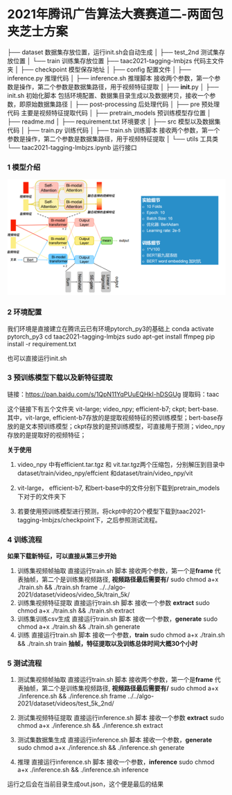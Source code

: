 # **2021年腾讯广告算法大赛赛道二-两面包夹芝士方案**

├── dataset 数据集存放位置，运行init.sh会自动生成
│   ├── test_2nd 测试集存放位置
│   └── train 训练集存放位置
├── taac2021-tagging-lmbjzs 代码主文件夹
│   ├── checkpoint 模型保存地址
│   ├── config 配置文件
│   ├── inference.py 推理代码
│   ├── inference.sh 推理脚本 接收两个参数，第一个参数是操作，第二个参数是数据集路径，用于视频特征提取
│   ├── __init__.py
│   ├── init.sh 初始化脚本 包括环境配置、数据集目录生成以及数据拷贝，接收一个参数，即原始数据集路径
│   ├── post-processing 后处理代码
│   ├── pre 预处理代码  主要是视频特征提取代码
│   ├── pretrain_models 预训练模型存位置
│   ├── readme.md 
│   ├── requirement.txt 环境要求
│   ├── src 模型以及数据集代码
│   ├── train.py 训练代码
│   ├── train.sh 训练脚本 接收两个参数，第一个参数是操作，第二个参数是数据集路径，用于视频特征提取
│   └── utils 工具类
└── taac2021-tagging-lmbjzs.ipynb 运行接口

### **1 模型介绍**

![avatar](picture/model.png)

### **2 环境配置**

我们环境是直接建立在腾讯云已有环境pytorch_py3的基础上
conda activate pytorch_py3
cd taac2021-tagging-lmbjzs
sudo apt-get install ffmpeg
pip install -r requirement.txt

也可以直接运行init.sh

### **3 预训练模型下载以及新特征提取**

链接：https://pan.baidu.com/s/1QpN11YqPUuEQHkI-hDSGUg 
提取码：taac

这个链接下有五个文件夹 vit-large; video_npy; efficient-b7; ckpt; bert-base.
其中，vit-large, efficient-b7存放的是提取视频特征的预训练模型；bert-base存放的是文本预训练模型；ckpt存放的是预训练模型，可直接用于预测；video_npy存放的是提取好的视频特征；

**关于使用**

1. video_npy 中有efficient.tar.tgz 和 vit.tar.tgz两个压缩包，分别解压到目录中dataset/train/video_npy/effcient 和dataset/train/video_npy/vit

2. vit-large， efficient-b7, 和bert-base中的文件分别下载到pretrain_models下对于的文件夹下

3. 若要使用预训练模型进行预测，将ckpt中的20个模型下载到taac2021-tagging-lmbjzs/checkpoint下，之后参照测试流程。

### **4 训练流程**

**如果下载新特征，可以直接从第三步开始**

1. 训练集视频帧抽取 
直接运行train.sh 脚本 接收两个参数，第一个是**frame** 代表抽帧，第二个是训练集视频路径, **视频路径最后需要有/**
sudo chmod a+x ./train.sh && ./train.sh frame ../../algo-2021/dataset/videos/video_5k/train_5k/
2. 训练集视频特征提取
直接运行train.sh 脚本 接收一个参数 **extract** 
sudo chmod a+x ./train.sh && ./train.sh extract
3. 训练集训练csv生成
    直接运行train.sh 脚本 接收一个参数，**generate** 
    sudo chmod a+x ./train.sh && ./train.sh generate
4. 训练
    直接运行train.sh 脚本 接收一个参数，**train** 
    sudo chmod a+x ./train.sh && ./train.sh train
    **抽帧，特征提取以及训练总体时间大概30个小时**

### **5 测试流程**



1. 测试集视频帧抽取 
直接运行train.sh 脚本 接收两个参数，第一个是**frame** 代表抽帧，第二个是训练集视频路径, **视频路径最后需要有/**
sudo chmod a+x ./inference.sh && ./inference.sh frame ../../algo-2021/dataset/videos/test_5k_2nd/

2. 测试集视频特征提取
直接运行inference.sh 脚本 接收一个参数 **extract** 
sudo chmod a+x ./inference.sh && ./inference.sh extract

3. 测试集数据集生成
直接运行inference.sh 脚本 接收一个参数，**generate** 
sudo chmod a+x ./inference.sh && ./inference.sh generate

4. 推理
直接运行inference.sh 脚本 接收一个参数，**inference** 
sudo chmod a+x ./inference.sh && ./inference.sh inference

运行之后会在当前目录生成out.json，这个便是最后的结果

